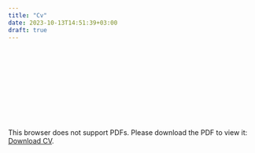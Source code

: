 ```yaml
---
title: "Cv"
date: 2023-10-13T14:51:39+03:00
draft: true
---
```



<object data="https://www.africau.edu/images/default/sample.pdf" type="application/pdf" width="100%" height="1000px">
    <embed src="https://www.africau.edu/images/default/sample.pdf">
        <p>This browser does not support PDFs. Please download the PDF to view it: <a href="https://www.africau.edu/images/default/sample.pdf">Download CV</a>.</p>
    </embed>
</object>